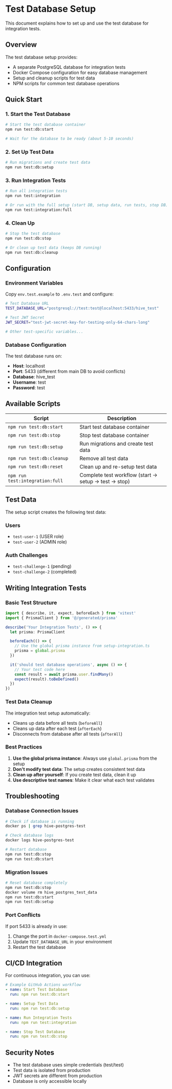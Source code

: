 # Test Database Setup

This document explains how to set up and use the test database for integration tests.

## Overview

The test database setup provides:
- A separate PostgreSQL database for integration tests
- Docker Compose configuration for easy database management
- Setup and cleanup scripts for test data
- NPM scripts for common test database operations

## Quick Start

### 1. Start the Test Database

```bash
# Start the test database container
npm run test:db:start

# Wait for the database to be ready (about 5-10 seconds)
```

### 2. Set Up Test Data

```bash
# Run migrations and create test data
npm run test:db:setup
```

### 3. Run Integration Tests

```bash
# Run all integration tests
npm run test:integration

# Or run with the full setup (start DB, setup data, run tests, stop DB)
npm run test:integration:full
```

### 4. Clean Up

```bash
# Stop the test database
npm run test:db:stop

# Or clean up test data (keeps DB running)
npm run test:db:cleanup
```

## Configuration

### Environment Variables

Copy `env.test.example` to `.env.test` and configure:

```bash
# Test Database URL
TEST_DATABASE_URL="postgresql://test:test@localhost:5433/hive_test"

# Test JWT Secret
JWT_SECRET="test-jwt-secret-key-for-testing-only-64-chars-long"

# Other test-specific variables...
```

### Database Configuration

The test database runs on:
- **Host**: localhost
- **Port**: 5433 (different from main DB to avoid conflicts)
- **Database**: hive_test
- **Username**: test
- **Password**: test

## Available Scripts

| Script | Description |
|--------|-------------|
| `npm run test:db:start` | Start test database container |
| `npm run test:db:stop` | Stop test database container |
| `npm run test:db:setup` | Run migrations and create test data |
| `npm run test:db:cleanup` | Remove all test data |
| `npm run test:db:reset` | Clean up and re-setup test data |
| `npm run test:integration:full` | Complete test workflow (start → setup → test → stop) |

## Test Data

The setup script creates the following test data:

### Users
- `test-user-1` (USER role)
- `test-user-2` (ADMIN role)

### Auth Challenges
- `test-challenge-1` (pending)
- `test-challenge-2` (completed)

## Writing Integration Tests

### Basic Test Structure

```typescript
import { describe, it, expect, beforeEach } from 'vitest'
import { PrismaClient } from '@/generated/prisma'

describe('Your Integration Tests', () => {
  let prisma: PrismaClient

  beforeEach(() => {
    // Use the global prisma instance from setup-integration.ts
    prisma = global.prisma
  })

  it('should test database operations', async () => {
    // Your test code here
    const result = await prisma.user.findMany()
    expect(result).toBeDefined()
  })
})
```

### Test Data Cleanup

The integration test setup automatically:
- Cleans up data before all tests (`beforeAll`)
- Cleans up data after each test (`afterEach`)
- Disconnects from database after all tests (`afterAll`)

### Best Practices

1. **Use the global prisma instance**: Always use `global.prisma` from the setup
2. **Don't modify test data**: The setup creates consistent test data
3. **Clean up after yourself**: If you create test data, clean it up
4. **Use descriptive test names**: Make it clear what each test validates

## Troubleshooting

### Database Connection Issues

```bash
# Check if database is running
docker ps | grep hive-postgres-test

# Check database logs
docker logs hive-postgres-test

# Restart database
npm run test:db:stop
npm run test:db:start
```

### Migration Issues

```bash
# Reset database completely
npm run test:db:stop
docker volume rm hive_postgres_test_data
npm run test:db:start
npm run test:db:setup
```

### Port Conflicts

If port 5433 is already in use:
1. Change the port in `docker-compose.test.yml`
2. Update `TEST_DATABASE_URL` in your environment
3. Restart the test database

## CI/CD Integration

For continuous integration, you can use:

```yaml
# Example GitHub Actions workflow
- name: Start Test Database
  run: npm run test:db:start

- name: Setup Test Data
  run: npm run test:db:setup

- name: Run Integration Tests
  run: npm run test:integration

- name: Stop Test Database
  run: npm run test:db:stop
```

## Security Notes

- The test database uses simple credentials (test/test)
- Test data is isolated from production
- JWT secrets are different from production
- Database is only accessible locally 